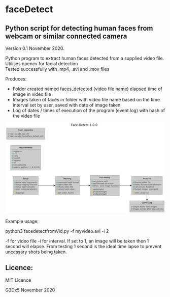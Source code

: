 # faceDetect
## Python script for detecting human faces from webcam or similar connected camera

Version 0.1 November 2020.

Python program to extract human faces detected from a supplied video file. Utilises opencv for facial detection  
Tested successfully with .mp4, .avi and .mov files

Produces: 

- Folder created named faces_detected (video file name) elapsed time of image in video file 
- Images taken of faces in folder with video file name based on the time interval set by user, saved with date of image taken
- Log of dates / times of execution of the program (event.log) with hash of the video file


![](diagram/facedetect.png)

Example usage:  

python3 facedetectfromVid.py -f myvideo.avi -i 2

-f for video file
-i for interval. If set to 1, an image will be taken then 1 second will elapse.  From testing 1 second is the ideal time lapse to prevent uncessary shots being taken.  

## Licence:

MIT Licence

G3Dx5 November 2020 

